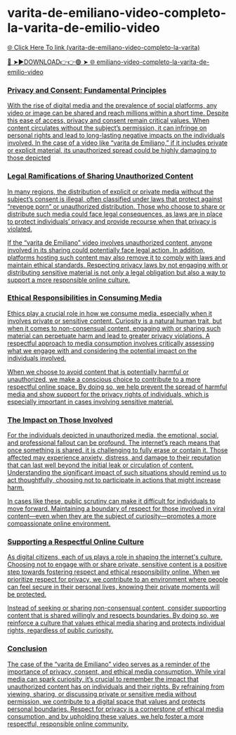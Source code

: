 # varita-de-emiliano-video-completo-la-varita-de-emilio-video

<a href="https://fifa55ballz.com/cgfre5t46"> 🌐 Click Here To link (varita-de-emiliano-video-completo-la-varita)

🔴 ➤►DOWNLOAD👉👉🟢 ➤  <a href="https://fifa55ballz.com/cgfre5t46"> 🌐 emiliano-video-completo-la-varita-de-emilio-video

### Privacy and Consent: Fundamental Principles

With the rise of digital media and the prevalence of social platforms, any video or image can be shared and reach millions within a short time. Despite this ease of access, privacy and consent remain critical values. When content circulates without the subject’s permission, it can infringe on personal rights and lead to long-lasting negative impacts on the individuals involved. In the case of a video like “varita de Emiliano,” if it includes private or explicit material, its unauthorized spread could be highly damaging to those depicted

### Legal Ramifications of Sharing Unauthorized Content

In many regions, the distribution of explicit or private media without the subject’s consent is illegal, often classified under laws that protect against “revenge porn” or unauthorized distribution. Those who choose to share or distribute such media could face legal consequences, as laws are in place to protect individuals’ privacy and provide recourse when that privacy is violated.

If the “varita de Emiliano” video involves unauthorized content, anyone involved in its sharing could potentially face legal action. In addition, platforms hosting such content may also remove it to comply with laws and maintain ethical standards. Respecting privacy laws by not engaging with or distributing sensitive material is not only a legal obligation but also a way to support a more responsible online culture.

### Ethical Responsibilities in Consuming Media

Ethics play a crucial role in how we consume media, especially when it involves private or sensitive content. Curiosity is a natural human trait, but when it comes to non-consensual content, engaging with or sharing such material can perpetuate harm and lead to greater privacy violations. A respectful approach to media consumption involves critically assessing what we engage with and considering the potential impact on the individuals involved.

When we choose to avoid content that is potentially harmful or unauthorized, we make a conscious choice to contribute to a more respectful online space. By doing so, we help prevent the spread of harmful media and show support for the privacy rights of individuals, which is especially important in cases involving sensitive material.

### The Impact on Those Involved

For the individuals depicted in unauthorized media, the emotional, social, and professional fallout can be profound. The internet’s reach means that once something is shared, it is challenging to fully erase or contain it. Those affected may experience anxiety, distress, and damage to their reputation that can last well beyond the initial leak or circulation of content. Understanding the significant impact of such situations should remind us to act thoughtfully, choosing not to participate in actions that might increase harm.

In cases like these, public scrutiny can make it difficult for individuals to move forward. Maintaining a boundary of respect for those involved in viral content—even when they are the subject of curiosity—promotes a more compassionate online environment.

### Supporting a Respectful Online Culture

As digital citizens, each of us plays a role in shaping the internet's culture. Choosing not to engage with or share private, sensitive content is a positive step towards fostering respect and ethical responsibility online. When we prioritize respect for privacy, we contribute to an environment where people can feel secure in their personal lives, knowing their private moments will be protected.

Instead of seeking or sharing non-consensual content, consider supporting content that is shared willingly and respects boundaries. By doing so, we reinforce a culture that values ethical media sharing and protects individual rights, regardless of public curiosity.

### Conclusion

The case of the “varita de Emiliano” video serves as a reminder of the importance of privacy, consent, and ethical media consumption. While viral media can spark curiosity, it’s crucial to remember the impact that unauthorized content has on individuals and their rights. By refraining from viewing, sharing, or discussing private or sensitive media without permission, we contribute to a digital space that values and protects personal boundaries. Respect for privacy is a cornerstone of ethical media consumption, and by upholding these values, we help foster a more respectful, responsible online community.


